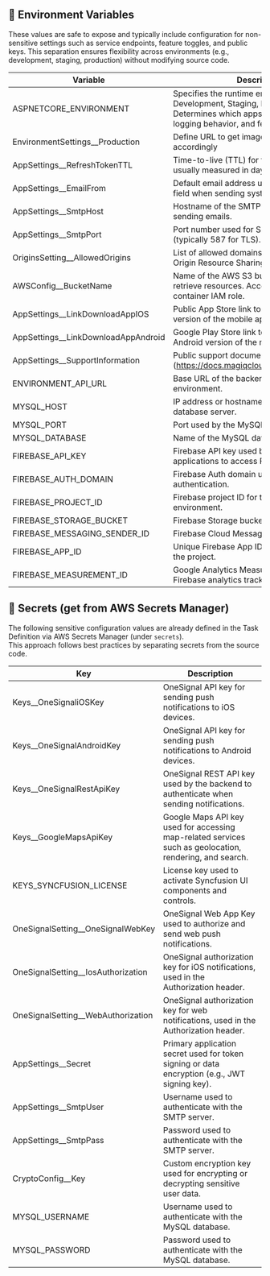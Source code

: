 ## 🔧 Environment Variables

These values are safe to expose and typically include configuration for non-sensitive settings such as service endpoints, feature toggles, and public keys.
This separation ensures flexibility across environments (e.g., development, staging, production) without modifying source code.

| Variable                          | Description                                                                                                      | Example                              |
|----------------------------------|------------------------------------------------------------------------------------------------------------------|--------------------------------------|
| ASPNETCORE_ENVIRONMENT           | Specifies the runtime environment (e.g., Development, Staging, Production). Determines which appsettings file to load, logging behavior, and feature toggles. | Production|
| EnvironmentSettings__Production  | Define URL to get image folder from s3 accordingly                                                               | https://s3.amazonaws.com/...|
| AppSettings__RefreshTokenTTL     | Time-to-live (TTL) for the refresh token, usually measured in days.                                              | 7|
| AppSettings__EmailFrom           | Default email address used in the "From" field when sending system emails.                                       | noreply@example.com|
| AppSettings__SmtpHost            | Hostname of the SMTP server used for sending emails.                                                             | smtp.gmail.com|
| AppSettings__SmtpPort            | Port number used for SMTP communication (typically 587 for TLS).                                                 | 587|
| OriginsSetting__AllowedOrigins   | List of allowed domains for CORS (Cross-Origin Resource Sharing) access to the API.                              | https://example.com|
| AWSConfig__BucketName            | Name of the AWS S3 bucket used to store or retrieve resources. Access is granted via container IAM role.         | my-app-assets-bucket|
| AppSettings__LinkDownloadAppIOS  | Public App Store link to download the iOS version of the mobile app.                                             | https://apps.apple.com/...|
| AppSettings__LinkDownloadAppAndroid | Google Play Store link to download the Android version of the mobile app.                                     | https://play.google.com/store/apps/... |
| AppSettings__SupportInformation  | Public support documentation URL for users (https://docs.magiqcloud.com/Engagement/).                            | https://docs.magiqcloud.com/Engagement/ |
| ENVIRONMENT_API_URL              | Base URL of the backend API for the current environment.                                                         | https://api.example.com|
| MYSQL_HOST                       | IP address or hostname of the MySQL database server.                                                             ||
| MYSQL_PORT                       | Port used by the MySQL database server.                                                                          ||
| MYSQL_DATABASE                   | Name of the MySQL database to connect to.                                                                        ||
| FIREBASE_API_KEY                 | Firebase API key used by frontend applications to access Firebase services.                                      ||
| FIREBASE_AUTH_DOMAIN             | Firebase Auth domain used during authentication.                                                                 ||
| FIREBASE_PROJECT_ID              | Firebase project ID for the current environment.                                                                 ||
| FIREBASE_STORAGE_BUCKET          | Firebase Storage bucket name.                                                                                    ||
| FIREBASE_MESSAGING_SENDER_ID     | Firebase Cloud Messaging sender ID.                                                                              ||
| FIREBASE_APP_ID                  | Unique Firebase App ID used for identifying the project.                                                         ||
| FIREBASE_MEASUREMENT_ID          | Google Analytics Measurement ID for Firebase analytics tracking.                                                 ||

## 🔐 Secrets (get from AWS Secrets Manager)

The following sensitive configuration values are already defined in the Task Definition via AWS Secrets Manager (under `secrets`).  
This approach follows best practices by separating secrets from the source code.

| Key                                | Description                                                                 |
|------------------------------------|-----------------------------------------------------------------------------|
| Keys__OneSignaliOSKey              | OneSignal API key for sending push notifications to iOS devices.|
| Keys__OneSignalAndroidKey          | OneSignal API key for sending push notifications to Android devices.|
| Keys__OneSignalRestApiKey          | OneSignal REST API key used by the backend to authenticate when sending notifications.|
| Keys__GoogleMapsApiKey             | Google Maps API key used for accessing map-related services such as geolocation, rendering, and search.|
| KEYS_SYNCFUSION_LICENSE            | License key used to activate Syncfusion UI components and controls.|
| OneSignalSetting__OneSignalWebKey  | OneSignal Web App Key used to authorize and send web push notifications.|
| OneSignalSetting__IosAuthorization | OneSignal authorization key for iOS notifications, used in the Authorization header.|
| OneSignalSetting__WebAuthorization | OneSignal authorization key for web notifications, used in the Authorization header.|
| AppSettings__Secret                | Primary application secret used for token signing or data encryption (e.g., JWT signing key).|
| AppSettings__SmtpUser              | Username used to authenticate with the SMTP server.|
| AppSettings__SmtpPass              | Password used to authenticate with the SMTP server.|
| CryptoConfig__Key                  | Custom encryption key used for encrypting or decrypting sensitive user data.|
| MYSQL_USERNAME                     | Username used to authenticate with the MySQL database.|
| MYSQL_PASSWORD                     | Password used to authenticate with the MySQL database.|
